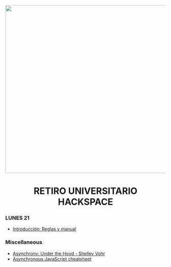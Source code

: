 <div align="center">

  <img src="https://multimedia.larepublica.pe/660x392/larepublica/imagen/2017/08/13/noticia-hackspace.jpg" width="525"/>
  
  # RETIRO UNIVERSITARIO HACKSPACE
  
</div>

### LUNES 21

- [Introducción: Reglas y manual](https://docs.google.com/presentation/d/14sR3XbK1vr3I6JtuS9p6rHjVkNAX3xTwhncVDFFTJkc/edit?fbclid=IwAR37cGT92DwPnu4-98ayK3cej3xTqzQVCd6h-ocnwEX8OwtNSyOruPXzWoo#slide=id.g4ca257a39b_0_34)



### Miscellaneous

- [Asynchrony: Under the Hood - Shelley Vohr](https://www.youtube.com/watch?v=SrNQS8J67zc&t=59s)
- [Asynchronous JavaScript cheatsheet](https://github.com/frontarm/async-javascript-cheatsheet)
